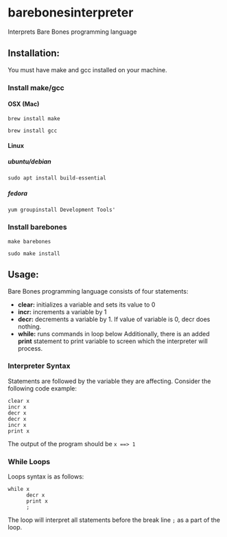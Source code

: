 # barebonesinterpreter
Interprets Bare Bones programming language

## Installation:
You must have make and gcc installed on your machine.

### Install make/gcc
#### OSX (Mac)
`brew install make`

`brew install gcc`
#### Linux
##### ubuntu/debian
`sudo apt install build-essential`
##### fedora
`yum groupinstall Development Tools'`

### Install barebones
`make barebones`

`sudo make install`


## Usage:

Bare Bones programming language consists of four statements:
* **clear:** initializes a variable and sets its value to 0
* **incr:** increments a variable by 1
* **decr:** decrements a variable by 1. If value of variable is 0, decr does nothing.
* **while:** runs commands in loop below
Additionally, there is an added **print** statement to print variable to screen which the interpreter will process.

### Interpreter Syntax
Statements are followed by the variable they are affecting.
Consider the following code example:

 ```
 clear x
 incr x
 decr x
 decr x
 incr x
 print x
 ```
The output of the program should be `x ==> 1`

### While Loops
Loops syntax is as follows:
```
while x
      decr x
      print x
      ;
```
The loop will interpret all statements before the break line `;` as a part of the loop.
